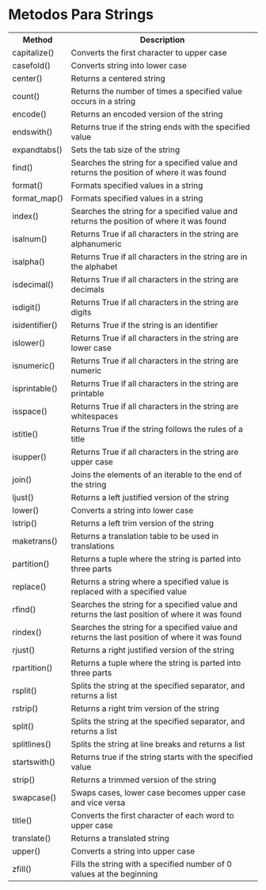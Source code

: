 # Metodos Para Strings

<table class="ws-table-all notranslate">
<tbody><tr>
<th>Method</th>
<th>Description</th>
</tr>
  <tr>
    <td>capitalize()</a></td><td>Converts the first 
    character to upper case</td>
  </tr>
  <tr>
    <td>casefold()</a></td><td>Converts string into 
    lower case</td>
  </tr>
  <tr>
    <td>center()</a></td><td>Returns a centered 
    string</td>
  </tr>
  <tr>
    <td>count()</a></td><td>Returns the number of 
    times a specified value occurs in a string</td>
  </tr>
  <tr>
    <td>encode()</a></td><td>Returns an encoded 
    version of the string</td>
  </tr>
  <tr>
    <td>endswith()</a></td><td>Returns true if the 
    string ends with the specified value</td>
  </tr>
  <tr>
    <td>expandtabs()</a></td><td>Sets the 
    tab size of the string</td>
  </tr>
  <tr>
    <td>find()</a></td><td>Searches the string for a 
    specified value and returns the position of where it was found</td>
  </tr>
  <tr>
    <td>format()</a></td><td>Formats specified 
    values in a string</td>
  </tr>
  <tr>
    <td>format_map()</td><td>Formats specified 
    values in a string</td>
  </tr>
  <tr>
    <td>index()</a></td><td>Searches the string 
    for a specified value and returns the position of where it was found</td>
  </tr>
  <tr>
    <td>isalnum()</a></td><td>Returns True if all 
    characters in the string are alphanumeric</td>
  </tr>
  <tr>
    <td>isalpha()</a></td><td>Returns True if all 
    characters in the string are in the alphabet</td>
  </tr>
  <tr>
    <td>isdecimal()</a></td><td>Returns True if all 
    characters in the string are decimals</td>
  </tr>
  <tr>
    <td>isdigit()</a></td><td>Returns True if all 
    characters in the string are digits</td>
  </tr>
  <tr>
    <td>isidentifier()</a></td><td>Returns True if 
    the string is an identifier</td>
  </tr>
  <tr>
    <td>islower()</a></td><td>Returns True if all 
    characters in the string are lower case</td>
  </tr>
  <tr>
    <td>isnumeric()</a></td><td>Returns True if 
    all characters in the string are numeric</td>
  </tr>
  <tr>
    <td>isprintable()</a></td><td>Returns True if 
    all characters in the string are printable</td>
  </tr>
  <tr>
    <td>isspace()</a></td><td>Returns True if all 
    characters in the string are whitespaces</td>
  </tr>
  <tr>
    <td>istitle()</a></td>
    <td>Returns True if the string follows the rules of a 
    title</td>
  </tr>
  <tr>
    <td>isupper()</a></td><td>Returns True if all 
    characters in the string are upper case</td>
  </tr>
  <tr>
    <td>join()</a></td><td>Joins the elements of 
    an iterable to the end of the string</td>
  </tr>
  <tr>
    <td>ljust()</a></td><td>Returns a left justified 
    version of the string</td>
  </tr>
  <tr>
    <td>lower()</a></td><td>Converts a string into 
    lower case</td>
  </tr>
  <tr>
    <td>lstrip()</a></td><td>Returns a left trim 
    version of the string</td>
  </tr>
  <tr>
    <td>maketrans()</a></td><td>Returns a 
    translation table to be used in translations</td>
  </tr>
  <tr>
    <td>partition()</a></td><td>Returns a tuple 
    where the string is parted into three parts</td>
  </tr>
  <tr>
    <td>replace()</a></td><td>Returns a string 
    where a specified value is replaced with a specified value</td>
  </tr>
  <tr>
    <td>rfind()</a></td><td>Searches the string for 
    a specified value and returns the last position of where it was found</td>
  </tr>
  <tr>
    <td>rindex()</a></td><td>Searches the string for 
    a specified value and returns the last position of where it was found</td>
  </tr>
  <tr>
    <td>rjust()</a></td><td>Returns a right justified 
    version of the string</td>
  </tr>
  <tr>
    <td>rpartition()</a></td><td>Returns a tuple 
    where the string is parted into three parts</td>
  </tr>
  <tr>
    <td>rsplit()</a></td><td>Splits the string at 
    the specified separator, and returns a list</td>
  </tr>
  <tr>
    <td>rstrip()</a></td><td>Returns a right trim 
    version of the string</td>
  </tr>
  <tr>
    <td>split()</a></td><td>Splits the string at 
    the specified separator, and returns a list</td>
  </tr>
  <tr>
    <td>splitlines()</a></td><td>Splits the string 
    at line breaks and returns a list</td>
  </tr>
  <tr>
    <td>startswith()</a></td><td>Returns true if 
    the string starts with the specified value</td>
  </tr>
  <tr>
    <td>strip()</a></td><td>Returns a trimmed version of the string</td>
  </tr>
  <tr>
    <td>swapcase()</a></td><td>Swaps cases, lower 
    case becomes upper case and vice versa</td>
  </tr>
  <tr>
    <td>title()</a></td><td>Converts the first 
    character of each word to upper case</td>
  </tr>
  <tr>
    <td>translate()</a></td><td>Returns a 
    translated string</td>
  </tr>
  <tr>
    <td>upper()</a></td><td>Converts a string 
    into upper case</td>
  </tr>
<tr><td>zfill()</a></td><td>Fills the string with 
  a specified number of 0 values at the beginning</td></tr>
</tbody></table>
